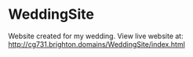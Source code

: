 # WeddingSite
Website created for my wedding.
View live website at: http://cg731.brighton.domains/WeddingSite/index.html

